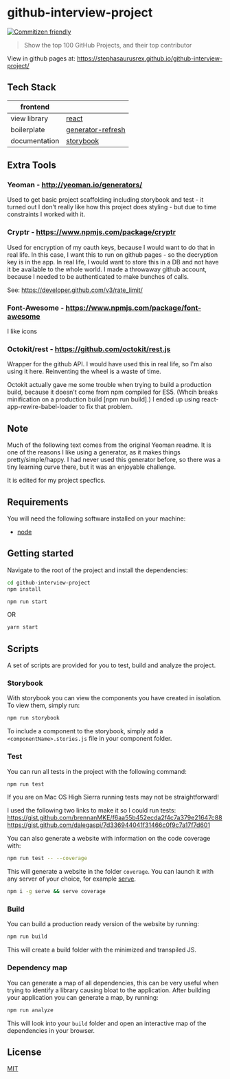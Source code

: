 # github-interview-project

[![Commitizen friendly](https://img.shields.io/badge/commitizen-friendly-brightgreen.svg)](http://commitizen.github.io/cz-cli/)

> Show the top 100 GitHub Projects, and their top contributor

View in github pages at: https://stephasaurusrex.github.io/github-interview-project/

## Tech Stack

| frontend          |             |
| ------------------|-------------|
| view library      | [react](https://reactjs.org/) |
| boilerplate       | [generator-refresh](https://github.com/au-re/generator-refresh)|
| documentation     | [storybook](https://github.com/storybooks/storybook)

## Extra Tools
### Yeoman - http://yeoman.io/generators/

Used to get basic project scaffolding including storybook and test - it turned out I don't really like how this project does styling - but due to time constraints I worked with it.

### Cryptr - https://www.npmjs.com/package/cryptr

Used for encryption of my oauth keys, because I would want to do that in real life. 
In this case, I want this to run on github pages - so the decryption key is in the app. 
In real life, I would want to store this in a DB and not have it be available to the whole world. 
I made a throwaway github account, because I needed to be authenticated to make bunches of calls.

See: https://developer.github.com/v3/rate_limit/

### Font-Awesome - https://www.npmjs.com/package/font-awesome

I like icons

### Octokit/rest - https://github.com/octokit/rest.js

Wrapper for the github API. I would have used this in real life, so I'm also using it here. 
Reinventing the wheel is a waste of time.

Octokit actually gave me some trouble when trying to build a production build, because it doesn't come from npm compiled for ES5. (Whcih breaks minification on a production build [npm run build].)
I ended up using react-app-rewire-babel-loader to fix that problem. 

## Note
Much of the following text comes from the original Yeoman readme. 
It is one of the reasons I like using a generator, as it makes things pretty/simple/happy. 
I had never used this generator before, so there was a tiny learning curve there, but it was an enjoyable challenge.

It is edited for my project specfics.

## Requirements

You will need the following software installed on your machine:

- [node](https://nodejs.org/en/)

## Getting started

Navigate to the root of the project and install the dependencies:

```sh
cd github-interview-project
npm install
```

```sh
npm run start
```

OR

```sh
yarn start
```

## Scripts

A set of scripts are provided for you to test, build and analyze the project.

### Storybook

With storybook you can view the components you have created in isolation. To view them, simply run:

```sh
npm run storybook
```

To include a component to the storybook, simply add a `<componentName>.stories.js` file in your
component folder.

### Test

You can run all tests in the project with the following command:

```sh
npm run test
```
If you are on Mac OS High Sierra running tests may not be straightforward! 

I used the following two links to make it so I could run tests:
https://gist.github.com/brennanMKE/f6aa55b452ecda2f4c7a379e21647c88
https://gist.github.com/dalegaspi/7d336944041f31466c0f9c7a17f7d601


You can also generate a website with information on the code coverage with:

```sh
npm run test -- --coverage
```

This will generate a website in the folder `coverage`. You can launch it with any server of your
choice, for example [serve](https://www.npmjs.com/package/serve).

```sh
npm i -g serve && serve coverage
```

### Build

You can build a production ready version of the website by running:

```sh
npm run build
```

This will create a build folder with the minimized and transpiled JS.

### Dependency map

You can generate a map of all dependencies, this can be very useful when trying to identify a
library causing bloat to the application. After building your application you can generate a map,
by running:

```sh
npm run analyze
```

This will look into your `build` folder and open an interactive map of the dependencies in your
browser.

## License

[MIT](https://github.com/au-re/fresh-start/blob/master/LICENSE)
